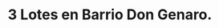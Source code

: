 ---
image: '/imgV/L/L lotes barrio don genaro.png'
title: '3 Lotes en Barrio Don Genaro.'
location: 'San Miguel del Monte'
price: '$$$'
metros: 'Consultar Metros'
info: 'Tres Oportunidades en Barrio Don Genaro.'
---
